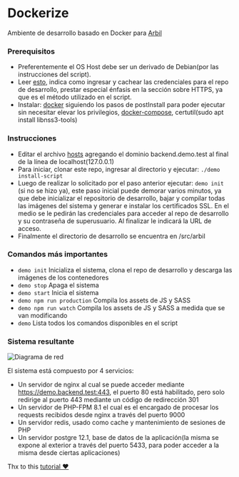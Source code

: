 # Dockerize

Ambiente de desarrollo basado en Docker para [Arbil](https://arbil.com.ar/)

### Prerequisitos

* Preferentemente el OS Host debe ser un derivado de Debian(por las instrucciones del script).
* Leer [esto](https://docs.github.com/en/get-started/getting-started-with-git/about-remote-repositories), indica como ingresar y cachear las credenciales para el repo de desarrollo, prestar especial énfasis en la sección sobre HTTPS, ya que es el método utilizado en el script.
* Instalar: [docker](https://docs.docker.com/engine/install/ubuntu/) siguiendo los pasos de postInstall para poder ejecutar sin necesitar elevar los privilegios, [docker-compose](https://docs.docker.com/compose/install/), certutil(sudo apt install libnss3-tools)

### Instrucciones
* Editar el archivo [hosts](https://linuxize.com/post/how-to-edit-your-hosts-file/) agregando el dominio backend.demo.test al final de la línea de localhost(127.0.0.1)
* Para iniciar, clonar este repo, ingresar al directorio y ejecutar:
 ``` ./demo install-script ```
* Luego de realizar lo solicitado por el paso anterior ejecutar:
  ``` demo init ```
  (si no se hizo ya), este paso inicial puede demorar varios minutos, ya que debe inicializar el repositorio de desarrollo, bajar y compilar todas las imágenes del sistema y generar e instalar los certificados SSL. En el medio se le pedirán las credenciales para acceder al repo de desarrollo y su contraseña de superusuario. Al finalizar le indicará la URL de acceso.
* Finalmente el directorio de desarrollo se encuentra en /src/arbil

### Comandos más importantes
* ```demo init``` Inicializa el sistema, clona el repo de desarrollo y descarga las imágenes de los contenedores
* ```demo stop``` Apaga el sistema 
* ```demo start``` Inicia el sistema
* ```demo npm run production``` Compila los assets de JS y SASS
* ```demo npm run watch``` Compila los assets de JS y SASS a medida que se van modificando
* ```demo``` Lista todos los comandos disponibles en el script

### Sistema resultante

![Diagrama de red](./assets/Arbil%20Network%20Diagram.png "Diagrama de red")

El sistema está compuesto por 4 servicios:
* Un servidor de nginx al cual se puede acceder mediante https://demo.backend.test:443, el puerto 80 está habilitado, pero solo redirige al puerto 443 mediante un código de redirección 301
* Un servidor de PHP-FPM 8.1 el cual es el encargado de procesar los requests recibidos desde nginx a través del puerto 9000
* Un servidor redis, usado como cache y mantenimiento de sesiones de PHP
* Un servidor postgre 12.1, base de datos de la aplicación(la misma se expone al exterior a través del puerto 5433, para poder acceder a la misma desde ciertas aplicaciones)

Thx to this [tutorial :heart:](https://github.com/osteel/docker-tutorial) 